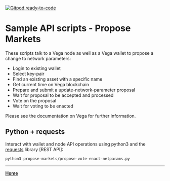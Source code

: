 [![Gitpod ready-to-code](https://img.shields.io/badge/Gitpod-ready--to--code-blue?logo=gitpod)](https://gitpod.io/#https://github.com/vegaprotocol/sample-api-scripts)

# Sample API scripts - Propose Markets

These scripts talk to a Vega node as well as a Vega wallet to propose a change to network parameters:

- Login to existing wallet
- Select key-pair
- Find an existing asset with a specific name
- Get current time on Vega blockchain
- Prepare and submit a update-network-parameter proposal
- Wait for proposal to be accepted and processed
- Vote on the proposal
- Wait for voting to be enacted

Please see the documentation on Vega for further information.

## Python + requests

Interact with wallet and node API operations using python3 and the [requests](https://pypi.org/project/requests/) library [REST API]:

```bash
python3 propose-markets/propose-vote-enact-netparams.py
```

---

**[Home](../README.md)**
 
